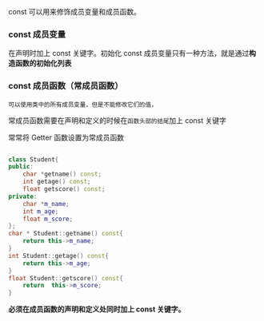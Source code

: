 const 可以用来修饰成员变量和成员函数。

### const 成员变量

在声明时加上 const 关键字。初始化 const 成员变量只有一种方法，就是通过**构造函数的初始化列表**

### const 成员函数（常成员函数）

`可以使用类中的所有成员变量，但是不能修改它们的值，`

常成员函数需要在声明和定义的时候在`函数头部的结尾`加上 const 关键字

常常将 Getter 函数设置为常成员函数

```c++

class Student{
public:
    char *getname() const;
    int getage() const;
    float getscore() const;
private:
    char *m_name;
    int m_age;
    float m_score;
};
char * Student::getname() const{
    return this->m_name;
}
int Student::getage() const{
    return this->m_age;
}
float Student::getscore() const{
    return  this->m_score;
}
```

**必须在成员函数的声明和定义处同时加上 const 关键字。**
